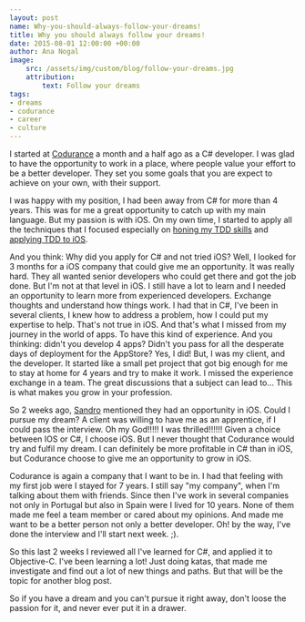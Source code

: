 ```yaml
---
layout: post
name: Why-you-should-always-follow-your-dreams!
title: Why you should always follow your dreams!
date: 2015-08-01 12:00:00 +00:00
author: Ana Nogal
image:
    src: /assets/img/custom/blog/follow-your-dreams.jpg
    attribution:
        text: Follow your dreams
tags:
- dreams
- codurance
- career
- culture
---
```

I started at [Codurance](http://codurance.com/) a month and a half ago  as a C# developer. I was glad to have the opportunity to work in a place, where people value your effort to be a better developer. They set you some goals that you are expect to achieve on your own, with their support.

I was happy with my position, I had been away from C# for more than 4 years. This was for me a great opportunity to catch up with my main language. But my passion is with iOS. On my own time, I started to apply all the techniques that I focused especially on [honing my TDD skills](http://www.ananogal.com/blog/starting-your-tdd-journey/) and [applying TDD to iOS](http://codurance.com/2015/07/13/How-to-start-doing-TDD-in-iOS/).

And you think: Why did you apply for C# and not tried iOS? Well, I looked for 3 months for a iOS company that could give me an opportunity. It was really hard. They all wanted senior developers who could get there and got the job done. But I'm not at that level in iOS. I still have a lot to learn and I needed an opportunity to learn more from experienced developers. Exchange thoughts and understand how things work. I had that in C#, I've been in several clients, I knew how to address a problem, how I could put my expertise to help. That's not true in iOS. And that's what I missed from my journey in the world of apps. To have this kind of experience. And you thinking: didn't you develop 4 apps? Didn't you pass for all the desperate days of deployment for the AppStore? Yes, I did! But, I was my client, and the developer. It started like a small pet project that got big enough for me to stay at home for 4 years and try to make it work.  I missed the experience exchange  in a team. The great discussions that a subject can lead to... This is what makes you grow in your profession.

So 2 weeks ago, [Sandro](https://twitter.com/sandromancuso) mentioned they had an opportunity in iOS.  Could I pursue my dream? A client  was willing to have me as an apprentice, if I could pass the interview. Oh my God!!!!! I was thrilled!!!!!! Given a choice between IOS or C#, I choose iOS. But I never thought that Codurance would try and fulfil my dream. I can definitely be more profitable in C# than in iOS, but Codurance choose to give me an opportunity to grow in iOS.

Codurance is again a company that I want to be in. I had that feeling with my first job were I stayed for 7 years. I still say "my company", when I'm talking about them with friends. Since then I've work in several companies not only in Portugal but also in Spain were I lived for 10 years. None of them made me feel a team member or cared about my opinions. And made me want to be a better person not only a better developer.
Oh! by the way, I've done the interview and I'll start next week. ;).

So this last 2 weeks I reviewed all I've learned for C#, and applied it to Objective-C. I've been learning a lot! Just doing katas, that made me investigate and find out a lot of new things and paths. But that will be the topic for another blog post.

So if you have a dream and you can't pursue it right away, don't loose the passion for it, and never ever put it in a drawer.
